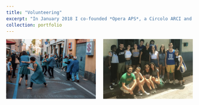```yaml
---
title: "Volunteering"
excerpt: "In January 2018 I co-founded *Opera APS*, a Circolo ARCI and cultural center that uses dance and art therapy to support individuals facing psychological challenges. Through creative expression, we provide a space for people to engage with the arts as a means of therapy and personal growth. The same year, I joined *Libera. Associazioni, Nomi e Numeri contro le Mafie* as a volunteer. Libera is a nationally recognised association working on raising awareness about Mafia infiltrations and the threats posed by organized crime in Italy. I also volunteered and took part in projects to restore Mafia-confiscated properties in the South of Italy."
collection: portfolio
---
```


<!-- Images side by side -->
<div style="display: flex; justify-content: center; text-align: center; gap: 20px;">
    <img src="./images/WhatsApp Image 2025-01-17 at 11.14.50.jpeg" alt="Image 1" style="width: 48%;"/>
    <img src="./images/WhatsApp Image 2025-01-20 at 12.14.25.jpeg" alt="Image 2" style="width: 48%;"/>
</div>
